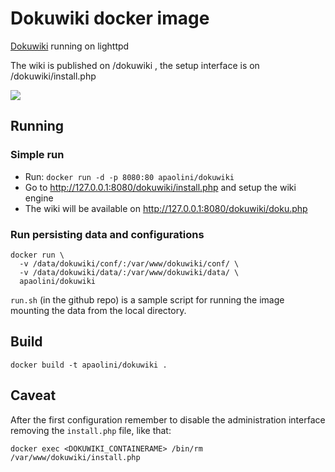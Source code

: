Dokuwiki docker image
=====================

[Dokuwiki](https://www.dokuwiki.org/) running on lighttpd

The wiki is published on /dokuwiki , the setup interface is on
/dokuwiki/install.php

[![](https://images.microbadger.com/badges/image/apaolini/dokuwiki.svg)](https://microbadger.com/images/apaolini/dokuwiki "Get your own image badge on microbadger.com")

Running
-------

### Simple run ###

* Run: `docker run -d -p 8080:80 apaolini/dokuwiki`
* Go to http://127.0.0.1:8080/dokuwiki/install.php and setup the wiki engine
* The wiki will be available on http://127.0.0.1:8080/dokuwiki/doku.php

### Run persisting data and configurations ###
```
docker run \
  -v /data/dokuwiki/conf/:/var/www/dokuwiki/conf/ \
  -v /data/dokuwiki/data/:/var/www/dokuwiki/data/ \
  apaolini/dokuwiki
```
`run.sh` (in the github repo) is a sample script for running the image mounting the data from the local directory.

Build
-----
    docker build -t apaolini/dokuwiki .

Caveat
------
After the first configuration remember to disable the administration interface removing the `install.php` file, like that:

    docker exec <DOKUWIKI_CONTAINERAME> /bin/rm /var/www/dokuwiki/install.php
